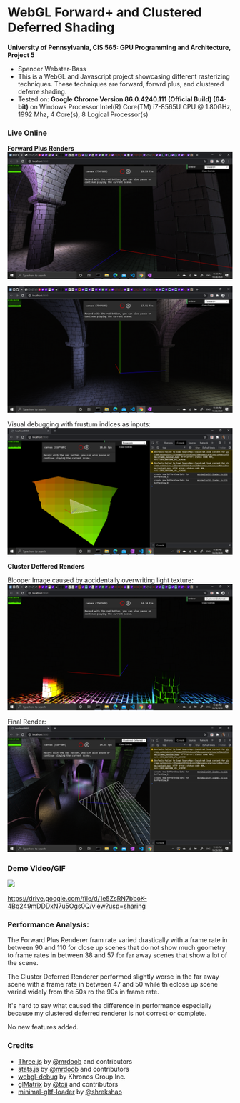 WebGL Forward+ and Clustered Deferred Shading
======================

**University of Pennsylvania, CIS 565: GPU Programming and Architecture, Project 5**

* Spencer Webster-Bass
* This is a WebGL and Javascript project showcasing different rasterizing techniques. These techniques are
  forward, forwrd plus, and clustered deferre shading.
* Tested on: **Google Chrome Version 86.0.4240.111 (Official Build) (64-bit)** on
  Windows Processor	Intel(R) Core(TM) i7-8565U CPU @ 1.80GHz, 1992 Mhz, 4 Core(s), 8 Logical Processor(s)

### Live Online

**Forward Plus Renders**
![](img/forward+0.png)

![](img/forward+1.png)

Visual debugging with frustum indices as inputs:
![](img/frustum_debug2.png)

**Cluster Deffered Renders**

Blooper Image caused by accidentally overwriting light texture:
![](img/cluster_deferred0.png)

Final Render:
![](img/cluster_deferred1.png)

### Demo Video/GIF

[![](img/video.png)](TODO)

https://drive.google.com/file/d/1e5ZsRN7bboK-4Bq249mDDDxN7u5Ogs0Q/view?usp=sharing

### Performance Analysis:

The Forward Plus Renderer fram rate varied drastically with a frame rate in between 90 and 110 for close up scenes that do not show much geometry to frame rates in between 38 and 57 for far away scenes that show a lot of the scene.

The Cluster Deferred Renderer performed slightly worse in the far away scene with a frame rate in between 47 and 50 while th eclose up scene varied widely from the 50s ro the 90s in frame rate.

It's hard to say what caused the difference in performance especially because my clustered deferred renderer is not correct or complete.

No new features added.


### Credits

* [Three.js](https://github.com/mrdoob/three.js) by [@mrdoob](https://github.com/mrdoob) and contributors
* [stats.js](https://github.com/mrdoob/stats.js) by [@mrdoob](https://github.com/mrdoob) and contributors
* [webgl-debug](https://github.com/KhronosGroup/WebGLDeveloperTools) by Khronos Group Inc.
* [glMatrix](https://github.com/toji/gl-matrix) by [@toji](https://github.com/toji) and contributors
* [minimal-gltf-loader](https://github.com/shrekshao/minimal-gltf-loader) by [@shrekshao](https://github.com/shrekshao)
